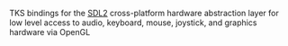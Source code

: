 TKS bindings for the [SDL2](http://libsdl.org) cross-platform hardware abstraction layer for low level access to audio, keyboard, mouse, joystick, and graphics hardware via OpenGL
